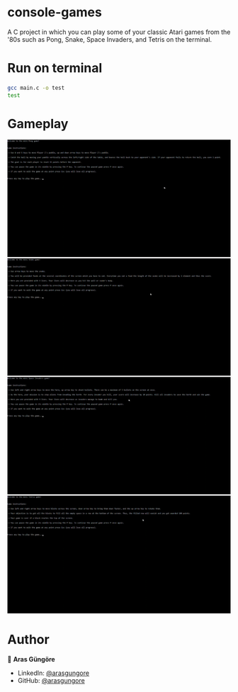 # console-games

A C project in which you can play some of your classic Atari games from the '80s such as Pong, Snake, Space Invaders, and Tetris on the terminal.



# Run on terminal

```sh
gcc main.c -o test
test
```



# Gameplay

<p float="center">
    <img src="https://github.com/arasgungore/console-games/blob/main/Gameplay/pong_gameplay.gif" width="800">
    <img src="https://github.com/arasgungore/console-games/blob/main/Gameplay/snake_gameplay.gif" width="800">
    <img src="https://github.com/arasgungore/console-games/blob/main/Gameplay/space_invaders_gameplay.gif" width="800">
    <img src="https://github.com/arasgungore/console-games/blob/main/Gameplay/tetris_gameplay.gif" width="800">
</p>



# Author

👤 **Aras Güngöre**

* LinkedIn: [@arasgungore](https://www.linkedin.com/in/arasgungore)
* GitHub: [@arasgungore](https://github.com/arasgungore)
